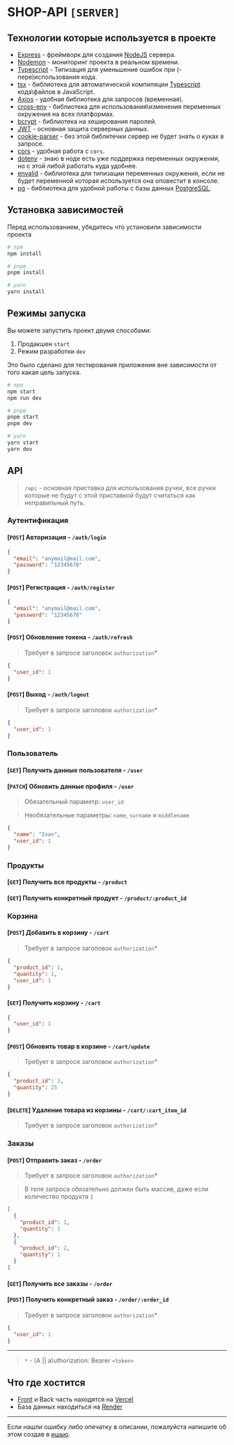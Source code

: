 # SHOP-API `[SERVER]`

## Технологии которые используется в проекте

- [Express](https://expressjs.com/) - фреймворк для создания [NodeJS](https://nodejs.org/) сервера.
- [Nodemon](https://nodemon.io/) - мониторинг проекта в реальном времени.
- [Typescript](https://www.typescriptlang.org/) - Типизация для уменьшение ошибок при (-пере)использования кода.
- [tsx](https://www.npmjs.com/package/tsx) - библиотека для автоматической компиляции [Typescript](https://www.typescriptlang.org/) кода\файлов в JavaScript.
- [Axios](https://axios-http.com/) - удобная библиотека для запросов (временная).
- [cross-env](https://www.npmjs.com/package/cross-env) - библиотека для использования\изменения переменных окружения на всех платформах.
- [bcrypt](https://www.npmjs.com/package/bcrypt) - библиотека на хеширования паролей.
- [JWT](https://www.npmjs.com/package/jsonwebtoken) - основная защита серверных данных.
- [cookie-parser](https://www.npmjs.com/package/cookie-parser) - без этой библитечки сервер не будет знать о куках в запросе.
- [cors](https://www.npmjs.com/package/cors) - удобная работа с `cors`.
- [dotenv](https://www.npmjs.com/package/dotenv) - знаю в ноде есть уже поддержка переменных окружения, но с этой либой работать куда удобнее.
- [envalid](https://www.npmjs.com/package/envalid) - библиотека для типизации переменных окружения, если не будет переменной которая используется она оповестит в консоле.
- [pg](https://www.npmjs.com/package/pg) - библиотека для удобной работы с базы данных [PostgreSQL](https://www.postgresql.org/).

## Установка зависимостей

Перед использованием, убедитесь что установили зависимости проекта

```bash
# npm
npm install

# pnpm
pnpm install

# yarn
yarn install
```

## Режимы запуска

Вы можете запустить проект двумя способами:

1. Продакшен `start`
2. Режим разработки `dev`

Это было сделано для тестирования приложения вне зависимости от того какая цель запуска.

```bash
# npm
npm start
npm run dev

# pnpm
pnpm start
pnpm dev

# yarn
yarn start
yarn dev
```

## API

> `/api` - основная приставка для использования ручек, все ручки которые не будут с этой приставкой будут считаться как неправильный путь.

### Аутентификация

#### [`POST`] Авторизация - `/auth/login`

```json
{
  "email": "anymail@mail.com",
  "password": "12345678"
}
```

#### [`POST`] Регистрация - `/auth/register`

```json
{
  "email": "anymail@mail.com",
  "password": "12345678"
}
```

#### [`POST`] Обновление токена - `/auth/refresh`

> Требует в запросе заголовок `authorization`\*

```json
{
  "user_id": 1
}
```

#### [`POST`] Выход - `/auth/logout`

> Требует в запросе заголовок `authorization`\*

```json
{
  "user_id": 1
}
```

### Пользователь

#### [`GET`] Получить данные пользователя - `/user`

#### [`PATCH`] Обновить данные профиля - `/user`

> Обязательный параметр: `user_id`

> Необязательные параметры: `name`, `surname` и `middlename`

```json
{
  "name": "Ivan",
  "user_id": 1
}
```

### Продукты

#### [`GET`] Получить все продукты - `/product`

#### [`GET`] Получить конкретный продукт - `/product/:product_id`

### Корзина

#### [`POST`] Добавить в корзину - `/cart`

> Требует в запросе заголовок `authorization`\*

```json
{
  "product_id": 1,
  "quantity": 1,
  "user_id": 1
}
```

#### [`GET`] Получить корзину - `/cart`

```json
{
  "user_id": 1
}
```

#### [`POST`] Обновить товар в корзине - `/cart/update`

> Требует в запросе заголовок `authorization`\*

```json
{
  "product_id": 3,
  "quantity": 25
}
```

#### [`DELETE`] Удаление товара из корзины - `/cart/:cart_item_id`

> Требует в запросе заголовок `authorization`\*

### Заказы

#### [`POST`] Отправить заказ - `/order`

> Требует в запросе заголовок `authorization`\*

> В теле запроса обязательно должен быть массив, даже если количество продукта `1`

```json
[
  {
    "product_id": 1,
    "quantity": 1
  },
  {
    "product_id": 2,
    "quantity": 1
  }
]
```

#### [`GET`] Получить все заказы - `/order`

#### [`POST`] Получить конкретный заказ - `/order/:order_id`

> Требует в запросе заголовок `authorization`\*

```json
{
  "user_id": 1
}
```

---

> `*` - (A || a)uthorization: Bearer `<token>`

## Что где хостится

- [Front](https://github.com/brokuka/shop-api-client) и Back часть находятся на [Vercel](https://vercel.com/)
- База данных находиться на [Render](https://render.com/)

---

Если нашли ошибку либо опечатку в описании, пожалуйста напишите об этом создав в [ишью](https://github.com/brokuka/shop-api-server/issues).
